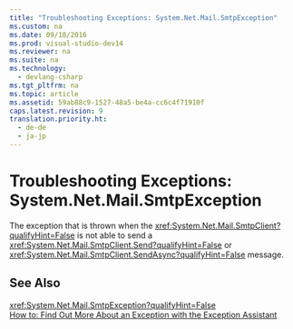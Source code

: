 ```yaml
---
title: "Troubleshooting Exceptions: System.Net.Mail.SmtpException"
ms.custom: na
ms.date: 09/18/2016
ms.prod: visual-studio-dev14
ms.reviewer: na
ms.suite: na
ms.technology: 
  - devlang-csharp
ms.tgt_pltfrm: na
ms.topic: article
ms.assetid: 59ab88c9-1527-48a5-be4a-cc6c4f71910f
caps.latest.revision: 9
translation.priority.ht: 
  - de-de
  - ja-jp
---
```

# Troubleshooting Exceptions: System.Net.Mail.SmtpException
The exception that is thrown when the <xref:System.Net.Mail.SmtpClient?qualifyHint=False> is not able to send a <xref:System.Net.Mail.SmtpClient.Send?qualifyHint=False> or <xref:System.Net.Mail.SmtpClient.SendAsync?qualifyHint=False> message.  
  
## See Also  
 <xref:System.Net.Mail.SmtpException?qualifyHint=False>   
 [How to: Find Out More About an Exception with the Exception Assistant](../Topic/How%20to:%20Use%20the%20Exception%20Assistant.md)